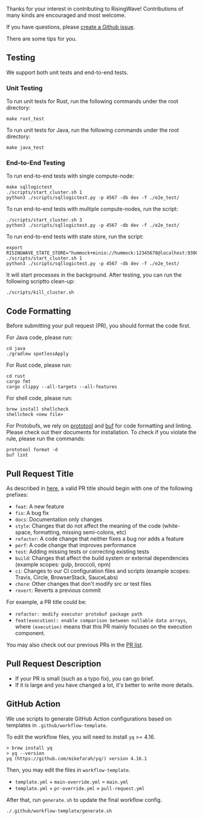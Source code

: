 Thanks for your interest in contributing to RisingWave! Contributions of many kinds are encouraged and most welcome.

If you have questions, please [create a Github issue](https://github.com/singularity-data/risingwave/issues/new/choose).

There are some tips for you.

## Testing
We support both unit tests and end-to-end tests.

### Unit Testing
To run unit tests for Rust, run the following commands under the root directory:
```shell
make rust_test
```

To run unit tests for Java, run the following commands under the root directory:
```shell
make java_test
```

### End-to-End Testing
To run end-to-end tests with single compute-node:
```shell
make sqllogictest
./scripts/start_cluster.sh 1
python3 ./scripts/sqllogictest.py -p 4567 -db dev -f ./e2e_test/
```

To run end-to-end tests with multiple compute-nodes, run the script:
```shell
./scripts/start_cluster.sh 3
python3 ./scripts/sqllogictest.py -p 4567 -db dev -f ./e2e_test/
```

To run end-to-end tests with state store, run the script:
```shell
export RISINGWAVE_STATE_STORE="hummock+minio://hummock:12345678@localhost:9300/hummock"
./scripts/start_cluster.sh 1
python3 ./scripts/sqllogictest.py -p 4567 -db dev -f ./e2e_test/
```

It will start processes in the background. After testing, you can run the following scriptto clean-up:
```shell
./scripts/kill_cluster.sh
```

## Code Formatting
Before submitting your pull request (PR), you should format the code first.

For Java code, please run:
```shell
cd java
./gradlew spotlessApply
```

For Rust code, please run:
```shell
cd rust
cargo fmt
cargo clippy --all-targets --all-features
```

For shell code, please run:
```shell
brew install shellcheck
shellcheck <new file>
```

For Protobufs, we rely on [prototool](https://github.com/uber/prototool#prototool-format) and [buf](https://docs.buf.build/installation) for code formatting and linting. Please check out their documents for installation. To check if you violate the rule, please run the commands:
```shell
prototool format -d
buf lint
```

## Pull Request Title
As described in [here](https://github.com/commitizen/conventional-commit-types/blob/master/index.json), a valid PR title should begin with one of the following prefixes:
- `feat`: A new feature
- `fix`: A bug fix
- `docs`: Documentation only changes
- `style`: Changes that do not affect the meaning of the code (white-space, formatting, missing semi-colons, etc)
- `refactor`: A code change that neither fixes a bug nor adds a feature
- `perf`: A code change that improves performance
- `test`: Adding missing tests or correcting existing tests
- `build`: Changes that affect the build system or external dependencies (example scopes: gulp, broccoli, npm)
- `ci`: Changes to our CI configuration files and scripts (example scopes: Travis, Circle, BrowserStack, SauceLabs)
- `chore`: Other changes that don't modify src or test files
- `revert`: Reverts a previous commit

For example, a PR title could be:
- `refactor: modify executor protobuf package path`
- `feat(execution): enable comparison between nullable data arrays`, where `(execution)` means that this PR mainly focuses on the execution component.

You may also check out our previous PRs in the [PR list](https://github.com/singularity-data/risingwave/pulls).

## Pull Request Description
- If your PR is small (such as a typo fix), you can go brief.
- If it is large and you have changed a lot, it's better to write more details.

## GitHub Action

We use scripts to generate GitHub Action configurations based on templates in `.github/workflow-template`.

To edit the workflow files, you will need to install `yq` >= 4.16.

```shell
> brew install yq
> yq --version
yq (https://github.com/mikefarah/yq/) version 4.16.1
```

Then, you may edit the files in `workflow-template`.

* `template.yml` + `main-override.yml` = `main.yml`
* `template.yml` + `pr-override.yml` = `pull-request.yml`

After that, run `generate.sh` to update the final workflow config.

```shell
./.github/workflow-template/generate.sh
```